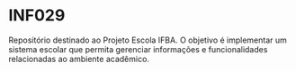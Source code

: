 # INF029
Repositório destinado ao Projeto Escola IFBA. O objetivo é implementar um sistema escolar que permita gerenciar informações e funcionalidades relacionadas ao ambiente acadêmico.

